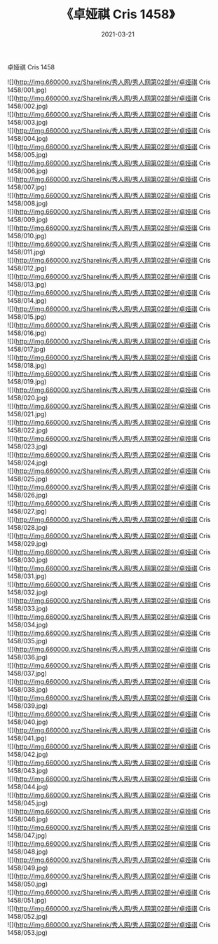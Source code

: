 ﻿---
layout: post
title:  《卓娅祺 Cris 1458》
date:   2021-03-21
img: http://img.660000.xyz/Sharelink/秀人网/秀人网第02部分/卓娅祺 Cris 1458/000.jpg
categories: [美女, 清纯, 唯美]
---

卓娅祺 Cris 1458

  ![](http://img.660000.xyz/Sharelink/秀人网/秀人网第02部分/卓娅祺 Cris 1458/001.jpg) <br> ![](http://img.660000.xyz/Sharelink/秀人网/秀人网第02部分/卓娅祺 Cris 1458/002.jpg) <br> ![](http://img.660000.xyz/Sharelink/秀人网/秀人网第02部分/卓娅祺 Cris 1458/003.jpg) <br> ![](http://img.660000.xyz/Sharelink/秀人网/秀人网第02部分/卓娅祺 Cris 1458/004.jpg) <br> ![](http://img.660000.xyz/Sharelink/秀人网/秀人网第02部分/卓娅祺 Cris 1458/005.jpg) <br> ![](http://img.660000.xyz/Sharelink/秀人网/秀人网第02部分/卓娅祺 Cris 1458/006.jpg) <br> ![](http://img.660000.xyz/Sharelink/秀人网/秀人网第02部分/卓娅祺 Cris 1458/007.jpg) <br> ![](http://img.660000.xyz/Sharelink/秀人网/秀人网第02部分/卓娅祺 Cris 1458/008.jpg) <br> ![](http://img.660000.xyz/Sharelink/秀人网/秀人网第02部分/卓娅祺 Cris 1458/009.jpg) <br> ![](http://img.660000.xyz/Sharelink/秀人网/秀人网第02部分/卓娅祺 Cris 1458/010.jpg) <br> ![](http://img.660000.xyz/Sharelink/秀人网/秀人网第02部分/卓娅祺 Cris 1458/011.jpg) <br> ![](http://img.660000.xyz/Sharelink/秀人网/秀人网第02部分/卓娅祺 Cris 1458/012.jpg) <br> ![](http://img.660000.xyz/Sharelink/秀人网/秀人网第02部分/卓娅祺 Cris 1458/013.jpg) <br> ![](http://img.660000.xyz/Sharelink/秀人网/秀人网第02部分/卓娅祺 Cris 1458/014.jpg) <br> ![](http://img.660000.xyz/Sharelink/秀人网/秀人网第02部分/卓娅祺 Cris 1458/015.jpg) <br> ![](http://img.660000.xyz/Sharelink/秀人网/秀人网第02部分/卓娅祺 Cris 1458/016.jpg) <br> ![](http://img.660000.xyz/Sharelink/秀人网/秀人网第02部分/卓娅祺 Cris 1458/017.jpg) <br> ![](http://img.660000.xyz/Sharelink/秀人网/秀人网第02部分/卓娅祺 Cris 1458/018.jpg) <br> ![](http://img.660000.xyz/Sharelink/秀人网/秀人网第02部分/卓娅祺 Cris 1458/019.jpg) <br> ![](http://img.660000.xyz/Sharelink/秀人网/秀人网第02部分/卓娅祺 Cris 1458/020.jpg) <br> ![](http://img.660000.xyz/Sharelink/秀人网/秀人网第02部分/卓娅祺 Cris 1458/021.jpg) <br> ![](http://img.660000.xyz/Sharelink/秀人网/秀人网第02部分/卓娅祺 Cris 1458/022.jpg) <br> ![](http://img.660000.xyz/Sharelink/秀人网/秀人网第02部分/卓娅祺 Cris 1458/023.jpg) <br> ![](http://img.660000.xyz/Sharelink/秀人网/秀人网第02部分/卓娅祺 Cris 1458/024.jpg) <br> ![](http://img.660000.xyz/Sharelink/秀人网/秀人网第02部分/卓娅祺 Cris 1458/025.jpg) <br> ![](http://img.660000.xyz/Sharelink/秀人网/秀人网第02部分/卓娅祺 Cris 1458/026.jpg) <br> ![](http://img.660000.xyz/Sharelink/秀人网/秀人网第02部分/卓娅祺 Cris 1458/027.jpg) <br> ![](http://img.660000.xyz/Sharelink/秀人网/秀人网第02部分/卓娅祺 Cris 1458/028.jpg) <br> ![](http://img.660000.xyz/Sharelink/秀人网/秀人网第02部分/卓娅祺 Cris 1458/029.jpg) <br> ![](http://img.660000.xyz/Sharelink/秀人网/秀人网第02部分/卓娅祺 Cris 1458/030.jpg) <br> ![](http://img.660000.xyz/Sharelink/秀人网/秀人网第02部分/卓娅祺 Cris 1458/031.jpg) <br> ![](http://img.660000.xyz/Sharelink/秀人网/秀人网第02部分/卓娅祺 Cris 1458/032.jpg) <br> ![](http://img.660000.xyz/Sharelink/秀人网/秀人网第02部分/卓娅祺 Cris 1458/033.jpg) <br> ![](http://img.660000.xyz/Sharelink/秀人网/秀人网第02部分/卓娅祺 Cris 1458/034.jpg) <br> ![](http://img.660000.xyz/Sharelink/秀人网/秀人网第02部分/卓娅祺 Cris 1458/035.jpg) <br> ![](http://img.660000.xyz/Sharelink/秀人网/秀人网第02部分/卓娅祺 Cris 1458/036.jpg) <br> ![](http://img.660000.xyz/Sharelink/秀人网/秀人网第02部分/卓娅祺 Cris 1458/037.jpg) <br> ![](http://img.660000.xyz/Sharelink/秀人网/秀人网第02部分/卓娅祺 Cris 1458/038.jpg) <br> ![](http://img.660000.xyz/Sharelink/秀人网/秀人网第02部分/卓娅祺 Cris 1458/039.jpg) <br> ![](http://img.660000.xyz/Sharelink/秀人网/秀人网第02部分/卓娅祺 Cris 1458/040.jpg) <br> ![](http://img.660000.xyz/Sharelink/秀人网/秀人网第02部分/卓娅祺 Cris 1458/041.jpg) <br> ![](http://img.660000.xyz/Sharelink/秀人网/秀人网第02部分/卓娅祺 Cris 1458/042.jpg) <br> ![](http://img.660000.xyz/Sharelink/秀人网/秀人网第02部分/卓娅祺 Cris 1458/043.jpg) <br> ![](http://img.660000.xyz/Sharelink/秀人网/秀人网第02部分/卓娅祺 Cris 1458/044.jpg) <br> ![](http://img.660000.xyz/Sharelink/秀人网/秀人网第02部分/卓娅祺 Cris 1458/045.jpg) <br> ![](http://img.660000.xyz/Sharelink/秀人网/秀人网第02部分/卓娅祺 Cris 1458/046.jpg) <br> ![](http://img.660000.xyz/Sharelink/秀人网/秀人网第02部分/卓娅祺 Cris 1458/047.jpg) <br> ![](http://img.660000.xyz/Sharelink/秀人网/秀人网第02部分/卓娅祺 Cris 1458/048.jpg) <br> ![](http://img.660000.xyz/Sharelink/秀人网/秀人网第02部分/卓娅祺 Cris 1458/049.jpg) <br> ![](http://img.660000.xyz/Sharelink/秀人网/秀人网第02部分/卓娅祺 Cris 1458/050.jpg) <br> ![](http://img.660000.xyz/Sharelink/秀人网/秀人网第02部分/卓娅祺 Cris 1458/051.jpg) <br> ![](http://img.660000.xyz/Sharelink/秀人网/秀人网第02部分/卓娅祺 Cris 1458/052.jpg) <br> ![](http://img.660000.xyz/Sharelink/秀人网/秀人网第02部分/卓娅祺 Cris 1458/053.jpg) <br>